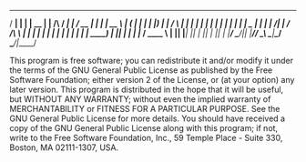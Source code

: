    _____ _    _ _____  _                  _____ _      ____  _    _ _____  
  / ____| |  | |  __ \| |        /\      / ____| |    / __ \| |  | |  __ \ 
 | (___ | |  | | |__) | |       /  \    | |    | |   | |  | | |  | | |  | |
  \___ \| |  | |  ___/| |      / /\ \   | |    | |   | |  | | |  | | |  | |
  ____) | |__| | |    | |____ / ____ \  | |____| |___| |__| | |__| | |__| |
 |_____/ \____/|_|    |______/_/    \_\  \_____|______\____/ \____/|_____/ 
                                                                           
                                                                           


 This program is free software; you can redistribute it and/or
 modify it under the terms of the GNU General Public License
 as published by the Free Software Foundation; either version 2
 of the License, or (at your option) any later version.
 This program is distributed in the hope that it will be useful,
 but WITHOUT ANY WARRANTY; without even the implied warranty of
 MERCHANTABILITY or FITNESS FOR A PARTICULAR PURPOSE.  See the
 GNU General Public License for more details.
 You should have received a copy of the GNU General Public License
 along with this program; if not, write to the Free Software
 Foundation, Inc., 59 Temple Place - Suite 330, Boston, MA  02111-1307, USA.
